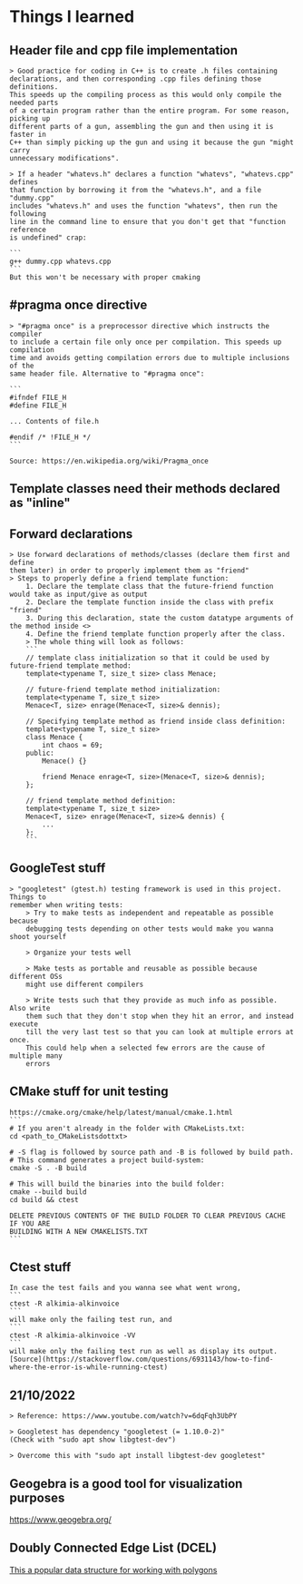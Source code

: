 # Things I learned


## Header file and cpp file implementation
    > Good practice for coding in C++ is to create .h files containing
    declarations, and then corresponding .cpp files defining those definitions.
    This speeds up the compiling process as this would only compile the needed parts
    of a certain program rather than the entire program. For some reason, picking up
    different parts of a gun, assembling the gun and then using it is faster in
    C++ than simply picking up the gun and using it because the gun "might carry
    unnecessary modifications".

    > If a header "whatevs.h" declares a function "whatevs", "whatevs.cpp" defines 
    that function by borrowing it from the "whatevs.h", and a file "dummy.cpp"
    includes "whatevs.h" and uses the function "whatevs", then run the following
    line in the command line to ensure that you don't get that "function reference
    is undefined" crap:

    ```
    g++ dummy.cpp whatevs.cpp
    ```
    But this won't be necessary with proper cmaking


## \#pragma once directive
    > "#pragma once" is a preprocessor directive which instructs the compiler 
    to include a certain file only once per compilation. This speeds up compilation 
    time and avoids getting compilation errors due to multiple inclusions of the
    same header file. Alternative to "#pragma once":

    ```
    #ifndef FILE_H
    #define FILE_H

    ... Contents of file.h

    #endif /* !FILE_H */
    ```

    Source: https://en.wikipedia.org/wiki/Pragma_once


## Template classes need their methods declared as "inline"


## Forward declarations
    > Use forward declarations of methods/classes (declare them first and define 
    them later) in order to properly implement them as "friend"
    > Steps to properly define a friend template function:
        1. Declare the template class that the future-friend function would take as input/give as output
        2. Declare the template function inside the class with prefix "friend"
        3. During this declaration, state the custom datatype arguments of the method inside <>
        4. Define the friend template function properly after the class.
        > The whole thing will look as follows:
        ```
        // template class initialization so that it could be used by future-friend template method:
        template<typename T, size_t size> class Menace;

        // future-friend template method initialization:
        template<typename T, size_t size>
        Menace<T, size> enrage(Menace<T, size>& dennis);

        // Specifying template method as friend inside class definition:
        template<typename T, size_t size>
        class Menace {
            int chaos = 69;
        public:
            Menace() {}

            friend Menace enrage<T, size>(Menace<T, size>& dennis);
        };

        // friend template method definition:
        template<typename T, size_t size>
        Menace<T, size> enrage(Menace<T, size>& dennis) {
            ...
        };
        ```


## GoogleTest stuff
    > "googletest" (gtest.h) testing framework is used in this project. Things to
    remember when writing tests:
        > Try to make tests as independent and repeatable as possible because
        debugging tests depending on other tests would make you wanna shoot yourself
        
        > Organize your tests well
        
        > Make tests as portable and reusable as possible because different OSs
        might use different compilers
        
        > Write tests such that they provide as much info as possible. Also write
        them such that they don't stop when they hit an error, and instead execute
        till the very last test so that you can look at multiple errors at once.
        This could help when a selected few errors are the cause of multiple many
        errors


## CMake stuff for unit testing
    https://cmake.org/cmake/help/latest/manual/cmake.1.html
    ```
    # If you aren't already in the folder with CMakeLists.txt:
    cd <path_to_CMakeListsdottxt>

    # -S flag is followed by source path and -B is followed by build path.
    # This command generates a project build-system:
    cmake -S . -B build

    # This will build the binaries into the build folder:
    cmake --build build
    cd build && ctest

    DELETE PREVIOUS CONTENTS OF THE BUILD FOLDER TO CLEAR PREVIOUS CACHE IF YOU ARE 
    BUILDING WITH A NEW CMAKELISTS.TXT
    ```


## Ctest stuff
    In case the test fails and you wanna see what went wrong,
    ```
    ctest -R alkimia-alkinvoice
    ```
    will make only the failing test run, and
    ```
    ctest -R alkimia-alkinvoice -VV
    ```
    will make only the failing test run as well as display its output.
    [Source](https://stackoverflow.com/questions/6931143/how-to-find-where-the-error-is-while-running-ctest)

    
## 21/10/2022
    > Reference: https://www.youtube.com/watch?v=6dqFqh3UbPY

    > Googletest has dependency "googletest (= 1.10.0-2)"
    (Check with "sudo apt show libgtest-dev")

    > Overcome this with "sudo apt install libgtest-dev googletest"

## Geogebra is a good tool for visualization purposes
https://www.geogebra.org/

## Doubly Connected Edge List (DCEL)
[This a popular data structure for working with polygons](https://en.wikipedia.org/wiki/Doubly_connected_edge_list)